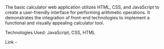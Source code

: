 The basic calculator web application utilizes HTML, CSS, and JavaScript to create a user-friendly interface for performing arithmetic operations. It demonstrates the integration of front-end technologies to implement a functional and visually appealing calculator tool.

Technologies Used: JavaScript, CSS, HTML

Link - 
